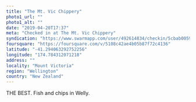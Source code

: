 ```yaml
---
title: "The Mt. Vic Chippery"
photo1_url: ""
photo1_alt: ""
date: "2019-04-20T17:37"
meta: "Checked in at The Mt. Vic Chippery"
syndication: "https://www.swarmapp.com/user/492614834/checkin/5cbab005916bc1002c8139b4"
foursquare: "https://foursquare.com/v/5108c42ae4b05b87f72c4136"
latitude: "-41.294063292752256"
longitude: "174.784312071218"
address: ""
locality: "Mount Victoria"
region: "Wellington"
country: "New Zealand"
---
```

THE BEST. Fish and chips in Welly.
